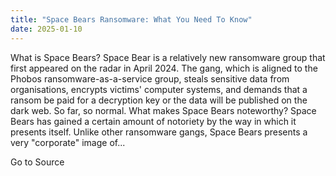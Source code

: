 ```yaml
---
title: "Space Bears Ransomware: What You Need To Know"
date: 2025-01-10
---
```


What is Space Bears? Space Bear is a relatively new ransomware group that first appeared on the radar in April 2024. The gang, which is aligned to the Phobos ransomware-as-a-service group, steals sensitive data from organisations, encrypts victims' computer systems, and demands that a ransom be paid for a decryption key or the data will be published on the dark web. So far, so normal. What makes Space Bears noteworthy? Space Bears has gained a certain amount of notoriety by the way in which it presents itself. Unlike other ransomware gangs, Space Bears presents a very "corporate" image of...

Go to Source

